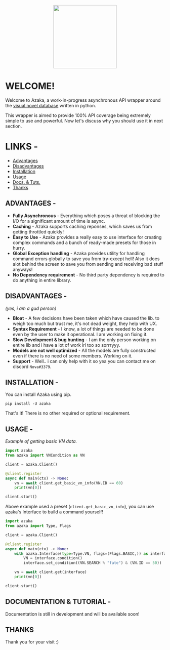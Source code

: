 <p align="center"> <img src="https://cdn-icons-png.flaticon.com/512/2322/2322246.png" height=200> </p>

# WELCOME!

Welcome to Azaka, a work-in-progress asynchronous API wrapper around the [visual novel database](https://vndb.org/) written in python.

This wrapper is aimed to provide 100% API coverage being extremely simple to use and powerful. Now let's discuss why you should use it in next section.

# LINKS -

- [Advantages](https://github.com/mooncell07/Azaka#advantages--)
- [Disadvantages](https://github.com/mooncell07/Azaka#disadvantages--)
- [Installation](https://github.com/mooncell07/Azaka#installation--)
- [Usage](https://github.com/mooncell07/Azaka#usage--)
- [Docs. & Tuts.](https://github.com/mooncell07/Azaka#documentation--tutorial--)
- [Thanks](https://github.com/mooncell07/Azaka#thanks)

## ADVANTAGES -

- **Fully Asynchronous** - Everything which poses a threat of blocking the I/O for a significant amount of time is async.
- **Caching** - Azaka supports caching reponses, which saves us from getting throttled quickly!
- **Easy to Use** - Azaka provides a really easy to use interface for creating complex commands and a bunch of ready-made presets for those in hurry.
- **Global Exception handling** - Azaka provides utility for handling command errors globally to save you from try-except hell! Also it does alot behind the screen to save you from sending and receiving bad stuff anyways!
- **No Dependency requirement** - No third party dependency is required to do anything in entire library.


## DISADVANTAGES -

*(yes, i am a gud person)*

- **Bloat** - A few decisions have been taken which have caused the lib. to weigh too much but trust me, it's not dead weight, they help with UX.
- **Syntax Requirement** - I know, a lot of things are needed to be done even by the user to make it operational. I am working on fixing it.
- **Slow Development & bug hunting** - I am the only person working on entire lib and i have a lot of work irl too so sorrryyy.
- **Models are not well optimized** - All the models are fully constructed even if there is no need of some members. Working on it.
- **Support** - Well.. i can only help with it so yea you can contact me on discord `Nova#3379`.


## INSTALLATION -

You can install Azaka using pip.

`pip install -U azaka`

That's it! There is no other required or optional requirement.

## USAGE -

*Example of getting basic VN data.*

```py
import azaka
from azaka import VNCondition as VN

client = azaka.Client()

@client.register
async def main(ctx) -> None:
    vn = await client.get_basic_vn_info(VN.ID == 60)
    print(vn[0])

client.start()
```

Above example used a preset (`client.get_basic_vn_info`), you can use azaka's Interface to build a command yourself!

```py
import azaka
from azaka import Type, Flags

client = azaka.Client()

@client.register
async def main(ctx) -> None:
    with azaka.Interface(type=Type.VN, flags=(Flags.BASIC,)) as interface:
        VN = interface.condition()
        interface.set_condition((VN.SEARCH % "fate") & (VN.ID == 50))

    vn = await client.get(interface)
    print(vn[0])

client.start()
```

## DOCUMENTATION & TUTORIAL -

Documentation is still in development and will be available soon!


## THANKS

Thank you for your visit :)
